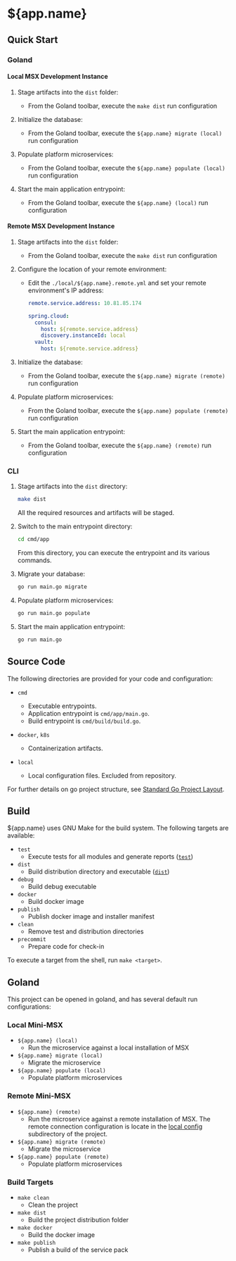 # ${app.name}

## Quick Start 

### Goland

#### Local MSX Development  Instance

1. Stage artifacts into the `dist` folder:

    - From the Goland toolbar, execute the `make dist` run configuration
    
2. Initialize the database:
 
    - From the Goland toolbar, execute the `${app.name} migrate (local)` run configuration

3. Populate platform microservices:
 
    - From the Goland toolbar, execute the `${app.name} populate (local)` run configuration
 
4. Start the main application entrypoint:
 
    - From the Goland toolbar, execute the `${app.name} (local)` run configuration
    
#### Remote MSX Development Instance

1. Stage artifacts into the `dist` folder:

    - From the Goland toolbar, execute the `make dist` run configuration
    
2. Configure the location of your remote environment:
   
    - Edit the `./local/${app.name}.remote.yml` and set your remote
      environment's IP address:
      
        ```yaml
        remote.service.address: 10.81.85.174
        
        spring.cloud:
          consul:
            host: ${remote.service.address}
            discovery.instanceId: local
          vault:
            host: ${remote.service.address}
        ```
    
3. Initialize the database:
 
    - From the Goland toolbar, execute the `${app.name} migrate (remote)` run configuration

4. Populate platform microservices:
 
    - From the Goland toolbar, execute the `${app.name} populate (remote)` run configuration
 
5. Start the main application entrypoint:

    - From the Goland toolbar, execute the `${app.name} (remote)` run configuration

### CLI
1. Stage artifacts into the `dist` directory:
    ```bash
    make dist
    ``` 
   
   All the required resources and artifacts will be staged.
   
2. Switch to the main entrypoint directory:
    ```bash
    cd cmd/app
    ```
   
   From this directory, you can execute the entrypoint and its various commands. 
   
3. Migrate your database:
    ```bash
    go run main.go migrate
    ```

4. Populate platform microservices:
    ```bash
    go run main.go populate
    ```
   
5. Start the main application entrypoint:
    ```bash
    go run main.go
    ```

## Source Code

The following directories are provided for your code and configuration:

* `cmd`
    - Executable entrypoints.  
    - Application entrypoint is `cmd/app/main.go`.
    - Build entrypoint is `cmd/build/build.go`.
    
* `docker`, `k8s`
    - Containerization artifacts.
    
* `local`
    - Local configuration files.  Excluded from repository.

For further details on go project structure, see 
[Standard Go Project Layout](https://github.com/golang-standards/project-layout).

## Build

${app.name} uses GNU Make for the build system.  The following targets
are available:

* `test` 
    - Execute tests for all modules and generate reports ([`test`](./test))
* `dist` 
    - Build distribution directory and executable ([`dist`](./dist)) 
* `debug` 
    - Build debug executable
* `docker` 
    - Build docker image
* `publish` 
    - Publish docker image and installer manifest
* `clean`
    - Remove test and distribution directories
* `precommit`
    - Prepare code for check-in

To execute a target from the shell, run `make <target>`.

## Goland

This project can be opened in goland, and has several default run configurations:

### Local Mini-MSX

* `${app.name} (local)`
    - Run the microservice against a local installation of MSX
* `${app.name} migrate (local)`
    - Migrate the microservice
* `${app.name} populate (local)`
    - Populate platform microservices

### Remote Mini-MSX
* `${app.name} (remote)`
    - Run the microservice against a remote installation of MSX.  The remote
      connection configuration is locate in the [local config](./local) subdirectory
      of the project.
* `${app.name} migrate (remote)`
    - Migrate the microservice
* `${app.name} populate (remote)`
    - Populate platform microservices

### Build Targets
* `make clean` 
    - Clean the project
* `make dist`
    - Build the project distribution folder
* `make docker`
    - Build the docker image 
* `make publish`
    - Publish a build of the service pack
